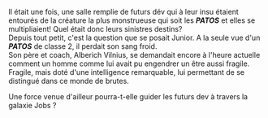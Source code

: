 Il était une fois, une salle remplie de futurs dév qui à leur insu étaient entourés de la créature la plus monstrueuse qui soit les ***PATOS*** et elles se multipliaient! Quel était donc leurs sinistres destins? </br>
Depuis tout petit, c'est la question que se posait Junior. A la seule vue d'un ***PATOS*** de classe 2, il perdait son sang froid.</br>
Son père et coach, Alberich Vilnius, se demandait encore à l'heure actuelle comment un homme comme lui avait pu engendrer un être aussi fragile. 
Fragile, mais doté d'une intelligence remarquable, lui permettant de se distingué dans ce monde de brutes.

Une force venue d'ailleur pourra-t-elle guider les futurs dev à travers la galaxie Jobs ?